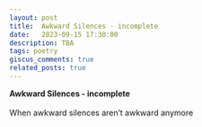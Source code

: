```yaml
---
layout: post
title:  Awkward Silences - incomplete
date:   2023-09-15 17:30:00
description: TBA
tags: poetry
giscus_comments: true
related_posts: true
---
```


<div class="poem">
<b>Awkward Silences - incomplete</b><br><br>When awkward silences aren’t awkward anymore</div>